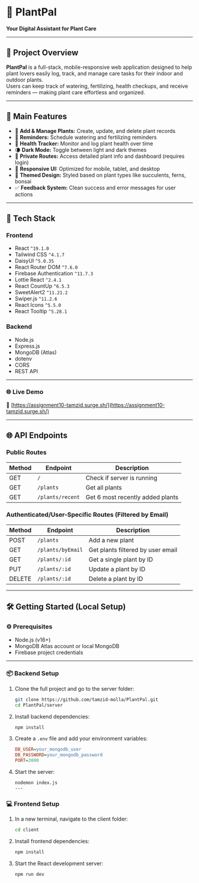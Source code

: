 # 🌿 PlantPal

**Your Digital Assistant for Plant Care**

---

## 📝 Project Overview

**PlantPal** is a full-stack, mobile-responsive web application designed to help plant lovers easily log, track, and manage care tasks for their indoor and outdoor plants.  
Users can keep track of watering, fertilizing, health checkups, and receive reminders — making plant care effortless and organized.

---

## 🚀 Main Features

- 🌱 **Add & Manage Plants:** Create, update, and delete plant records  
- 🔔 **Reminders:** Schedule watering and fertilizing reminders  
- 💬 **Health Tracker:** Monitor and log plant health over time  
- 🌘 **Dark Mode:** Toggle between light and dark themes  
- 🧭 **Private Routes:** Access detailed plant info and dashboard (requires login)  
- 🎨 **Responsive UI:** Optimized for mobile, tablet, and desktop  
- 🌵 **Themed Design:** Styled based on plant types like succulents, ferns, bonsai  
- ✅ **Feedback System:** Clean success and error messages for user actions

---

## 🧪 Tech Stack

### Frontend

- React `^19.1.0`  
- Tailwind CSS `^4.1.7`  
- DaisyUI `^5.0.35`  
- React Router DOM `^7.6.0`  
- Firebase Authentication `^11.7.3`  
- Lottie React `^2.4.1`  
- React CountUp `^6.5.3`  
- SweetAlert2 `^11.21.2`  
- Swiper.js `^11.2.6`  
- React Icons `^5.5.0`  
- React Tooltip `^5.28.1`

### Backend

- Node.js  
- Express.js  
- MongoDB (Atlas)  
- dotenv  
- CORS  
- REST API

---

### 🌐 Live Demo

🔗 [https://assignment10-tamzid.surge.sh/](https://assignment10-tamzid.surge.sh/)

---

## 🌐 API Endpoints

### Public Routes

| Method | Endpoint         | Description                       |
|--------|------------------|-----------------------------------|
| GET    | `/`              | Check if server is running        |
| GET    | `/plants`        | Get all plants                    |
| GET    | `/plants/recent` | Get 6 most recently added plants  |

### Authenticated/User-Specific Routes (Filtered by Email)

| Method | Endpoint          | Description                       |
|--------|-------------------|-----------------------------------|
| POST   | `/plants`         | Add a new plant                   |
| GET    | `/plants/byEmail` | Get plants filtered by user email|
| GET    | `/plants/:id`     | Get a single plant by ID          |
| PUT    | `/plants/:id`     | Update a plant by ID              |
| DELETE | `/plants/:id`     | Delete a plant by ID              |

---

## 🛠️ Getting Started (Local Setup)

### ⚙️ Prerequisites

- Node.js (v16+)
- MongoDB Atlas account or local MongoDB
- Firebase project credentials

---

### 📦 Backend Setup

1. Clone the full project and go to the server folder:
   ```bash
   git clone https://github.com/tamzid-molla/PlantPal.git
   cd PlantPal/server
2. Install backend dependencies:
    ```bash
    npm install
    ```

3. Create a `.env` file and add your environment variables:
    ```ini
    DB_USER=your_mongodb_user
    DB_PASSWORD=your_mongodb_password
    PORT=3000
    ```

4. Start the server:
    ```bash
    nodemon index.js
    ---


### 💻 Frontend Setup

1. In a new terminal, navigate to the client folder:
    ```bash
    cd client
    ```
2. Install frontend dependencies:
    ```bash
    npm install
    ```
3. Start the React development server:
    ```bash
    npm run dev
    ```

